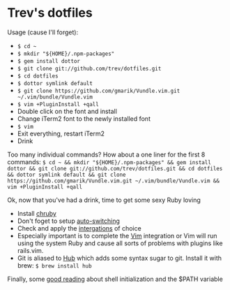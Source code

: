 # Trev's dotfiles

Usage (cause I'll forget):

* `$ cd ~`
* `$ mkdir "${HOME}/.npm-packages"`
* `$ gem install dottor`
* `$ git clone git://github.com/trev/dotfiles.git`
* `$ cd dotfiles`
* `$ dottor symlink default`
* `$ git clone https://github.com/gmarik/Vundle.vim.git ~/.vim/bundle/Vundle.vim`
* `$ vim +PluginInstall +qall`
* Double click on the font and install
* Change iTerm2 font to the newly installed font
* `$ vim`
* Exit everything, restart iTerm2
* Drink

Too many individual commands? How about a one liner for the first 8 commands:
`$ cd ~ && mkdir "${HOME}/.npm-packages" && gem install dottor && git clone git://github.com/trev/dotfiles.git && cd dotfiles && dottor symlink default && git clone https://github.com/gmarik/Vundle.vim.git ~/.vim/bundle/Vundle.vim && vim +PluginInstall +qall`

Ok, now that you've had a drink, time to get some sexy Ruby loving

* Install [chruby](https://github.com/postmodern/chruby)
* Don't foget to setup [auto-switching](https://github.com/postmodern/chruby)
* Check and apply the [intergations](https://github.com/postmodern/chruby#integration) of choice
* Especially important is to complete the [Vim](https://github.com/postmodern/chruby/wiki/Vim) integration or Vim will run using the system Ruby and cause all sorts of problems with plugins like rails.vim.
* Git is aliased to [Hub](https://github.com/github/hub) which adds some syntax sugar to git. Install it with brew: `$ brew install hub`

Finally, some [good reading](https://github.com/sstephenson/rbenv/wiki/Unix-shell-initialization) about shell initialization and the $PATH variable
